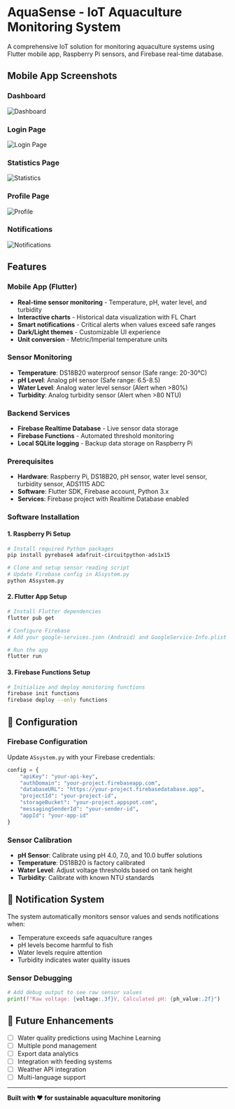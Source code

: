 # AquaSense - IoT Aquaculture Monitoring System

A comprehensive IoT solution for monitoring aquaculture systems using Flutter mobile app, Raspberry Pi sensors, and Firebase real-time database.
## Mobile App Screenshots

### Dashboard
![Dashboard](assets/images/Dashboard.webp)

### Login Page
![Login Page](assets/images/LoginPage.webp)

### Statistics Page
![Statistics](assets/images/StatPage.webp)

### Profile Page
![Profile](assets/images/Profile.webp)

### Notifications
![Notifications](assets/images/Notification.webp)

## Features

### Mobile App (Flutter)
- **Real-time sensor monitoring** - Temperature, pH, water level, and turbidity
- **Interactive charts** - Historical data visualization with FL Chart
- **Smart notifications** - Critical alerts when values exceed safe ranges
- **Dark/Light themes** - Customizable UI experience
- **Unit conversion** - Metric/Imperial temperature units

### Sensor Monitoring
- **Temperature**: DS18B20 waterproof sensor (Safe range: 20-30°C)
- **pH Level**: Analog pH sensor (Safe range: 6.5-8.5)
- **Water Level**: Analog water level sensor (Alert when >80%)
- **Turbidity**: Analog turbidity sensor (Alert when >80 NTU)

### Backend Services
- **Firebase Realtime Database** - Live sensor data storage
- **Firebase Functions** - Automated threshold monitoring
- **Local SQLite logging** - Backup data storage on Raspberry Pi

### Prerequisites
- **Hardware**: Raspberry Pi, DS18B20, pH sensor, water level sensor, turbidity sensor, ADS1115 ADC
- **Software**: Flutter SDK, Firebase account, Python 3.x
- **Services**: Firebase project with Realtime Database enabled

### Software Installation

#### 1. Raspberry Pi Setup
```bash
# Install required Python packages
pip install pyrebase4 adafruit-circuitpython-ads1x15

# Clone and setup sensor reading script
# Update Firebase config in ASsystem.py
python ASsystem.py
```

#### 2. Flutter App Setup
```bash
# Install Flutter dependencies
flutter pub get

# Configure Firebase
# Add your google-services.json (Android) and GoogleService-Info.plist (iOS)

# Run the app
flutter run
```

#### 3. Firebase Functions Setup
```bash
# Initialize and deploy monitoring functions
firebase init functions
firebase deploy --only functions
```
## 🔧 Configuration

### Firebase Configuration
Update `ASsystem.py` with your Firebase credentials:
```python
config = {
    "apiKey": "your-api-key",
    "authDomain": "your-project.firebaseapp.com", 
    "databaseURL": "https://your-project.firebasedatabase.app",
    "projectId": "your-project-id",
    "storageBucket": "your-project.appspot.com",
    "messagingSenderId": "your-sender-id",
    "appId": "your-app-id"
}
```

### Sensor Calibration
- **pH Sensor**: Calibrate using pH 4.0, 7.0, and 10.0 buffer solutions
- **Temperature**: DS18B20 is factory calibrated
- **Water Level**: Adjust voltage thresholds based on tank height
- **Turbidity**: Calibrate with known NTU standards

## 🔔 Notification System
The system automatically monitors sensor values and sends notifications when:
- Temperature exceeds safe aquaculture ranges
- pH levels become harmful to fish
- Water levels require attention
- Turbidity indicates water quality issues

### Sensor Debugging
```python
# Add debug output to see raw sensor values
print(f"Raw voltage: {voltage:.3f}V, Calculated pH: {ph_value:.2f}")
```
## 🎯 Future Enhancements

- [ ] Water quality predictions using Machine Learning
- [ ] Multiple pond management
- [ ] Export data analytics
- [ ] Integration with feeding systems
- [ ] Weather API integration
- [ ] Multi-language support

-----------------------------------------------------------

**Built with ❤️ for sustainable aquaculture monitoring**
